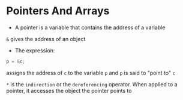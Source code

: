 # Pointers And Arrays

- A pointer is a variable that contains the address of a variable

`&` gives the address of an object

- The expression:

```c
p = &c;
```

assigns the address of `c` to the variable `p` and `p` is said to "point to" `c`

`*` is the `indirection` or the `dereferencing` operator. When applied to a
pointer, it accesses the object the pointer points to
